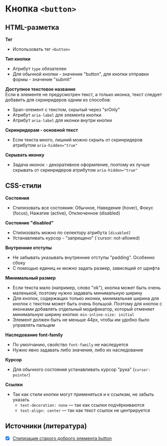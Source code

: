 # Кнопка `<button>`

## HTML-разметка
**Тег**
- Использовать тег `<button>`

**Тип кнопки**
- Атрибут `type` обязателен
- Для обычной кнопки - значение "button", для кнопки отправки формы - значение "submit"

**Доступное текстовое название**<br/>
Если в элементе не предусмотрен текст, а только иконка, текст следует добавить для скринридеров одним из способов:
- Span-элемент с текстом, скрытый через "srOnly"
- Атрибут `aria-label` для элемента кнопки
- Атрибут `aria-label` для иконки внутри кнопки

**Скринридерам - основной текст**
- Если текста много, лишний можно скрыть от скринридеров атрибутом `aria-hidden="true"`

**Скрывать иконку**
- Задача иконок - декоративное оформление, поэтому их лучше скрывать от скринридеров атрибутом `aria-hidden="true"`


## CSS-стили
**Состояния**
- Стилизовать все состояния: Обычное, Наведение (hover), Фокус (focus), Нажатие (active), Отключенное (disabled)

**Состояние "disabled"**
- Стилизовать можно по селектору атрибута `[disabled]`
- Устанавливать курсор - "запрещено" (`cursor: not-allowed)

**Внутренние отступы**
- Не забывать указывать внутренние отступы "padding". Особенно сбоку
- С помощью единиц `em` можно задать размер, зависящий от шрифта

**Минимальный размер**
- Если текста мало (например, слово "ok"), кнопка может быть очень маленькой, поэтому нужно задавать минимальную ширину
- Для кнопок, содержащих только иконки, минимальная ширина для кнопок с текстом может быть очень большой. Поэтому для кнопок с иконками добавлять отдельный модификатор, который отменяет минимальную ширину кнопки: `min-inline-size: initial`
- Элемент должен быть не меньше 44px, чтобы им удобно было управлять пальцем

**Наследование font-family**
- По умолчанию, свойство `font-family` не наследуется
- Нужно явно задавать либо значения, либо их наследование

**Курсор**
- Для обычного состояния устанавливать курсор "рука" (`cursor: pointer`)

**Ссылки**
- Так как стили кнопки могут применяться и к ссылкам, не забыть указать
  - `text-decoration: none` — так как ссылки подчёркиваются
  - `text-align: center` — так как текст ссылок не центрируется


## Источники (литература)
- [x] [Стилизация старого доброго элемента button](https://habr.com/ru/company/ruvds/blog/489820/)